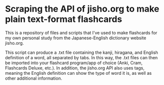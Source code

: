 # Scraping the API of jisho.org to make plain text-format flashcards

This is a repository of files and scripts that I've used to make flashcards for my own personal study from the Japanese-English dictionary website jisho.org.

This script can produce a .txt file containing the kanji, hiragana, and English definition of a word, all separated by tabs. In this way, the .txt files can then be imported into your flashcard program/app of choice (Anki, Cram, Flashcards Deluxe, etc.). In addition, the jisho.org API also uses tags, meaning the English definition can show the type of word it is, as well as other additional information.